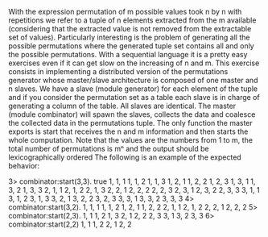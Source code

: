 With the expression permutation of m possible values took n by n with repetitions we refer to
a tuple of n elements extracted from the m available (considering that the extracted value is not
removed from the extractable set of values). Particularly interesting is the problem of generating all the
possible permutations where the generated tuple set contains all and only the possible permutations.
With a sequential language it is a pretty easy exercises even if it can get slow on the increasing of n
and m.
This exercise consists in implementing a distributed version of the permutations generator whose
master/slave architecture is composed of one master and n slaves. We have a slave (module
generator) for each element of the tuple and if you consider the permutation set as a table each
slave is in charge of generating a column of the table. All slaves are identical. The master (module
combinator) will spawn the slaves, collects the data and coalesce the collected data in the
permutations tuple. The only function the master exports is start that receives the n and m
information and then starts the whole computation.
Note that
the values are the numbers from 1 to m,
the total number of permutations is mⁿ and
the output should be lexicographically ordered
The following is an example of the expected behavior:


3> combinator:start(3,3).
true
1, 1, 1
1, 1, 2
1, 1, 3
1, 2, 1
1, 2, 2
1, 2, 3
1, 3, 1
1, 3, 2
1, 3, 3
2, 1, 1
2, 1, 2
2, 1, 3
2, 2, 1
2, 2, 2
2, 2, 3
2, 3, 1
2, 3, 2
2, 3, 3
3, 1, 1
3, 1, 2
3, 1, 3
3, 2, 1
3, 2, 2
3, 2, 3
3, 3, 1
3, 3, 2
3, 3, 3
4> combinator:start(3,2).
1, 1, 1
1, 1, 2
1, 2, 1
1, 2, 2
2, 1, 1
2, 1, 2
2, 2, 1
2, 2, 2
5> combinator:start(2,3).
1, 1
1, 2
1, 3
2, 1
2, 2
2, 3
3, 1
3, 2
3, 3
6> combinator:start(2,2)
1, 1
1, 2
2, 1
2, 2